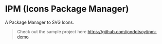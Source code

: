 # IPM (Icons Package Manager)

A Package Manager to SVG Icons.

> Check out the sample project here https://github.com/jondotsoy/ipm-demo

